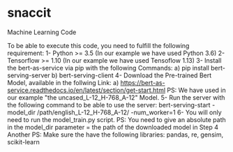 # snaccit
Machine Learning Code

To be able to execute this code, you need to fulfill the following requirement:
1- Python >= 3.5 (In our example we have used Python 3.6)
2- Tensorflow >= 1.10 (In our example we have used Tensoflow 1.13)
3- Install the bert-as-service via pip with the following Commands:
    a) pip install bert-serving-server
    b) bert-serving-client
4- Download the Pre-trained Bert Model, available in the follwing Link:
    a) https://bert-as-service.readthedocs.io/en/latest/section/get-start.html
PS: We have used in our example "the uncased_L-12_H-768_A-12" Model.
5- Run the server with the following command to be able to use the server:
    bert-serving-start -model_dir /path/english_L-12_H-768_A-12/ -num_worker=1
6- You will only need to run the model_train.py script.
PS: You need to give an absolute path in the model_dir parameter = the path of the downloaded model in Step 4
Another PS: Make sure the have the following libraries: pandas, re, gensim, scikit-learn